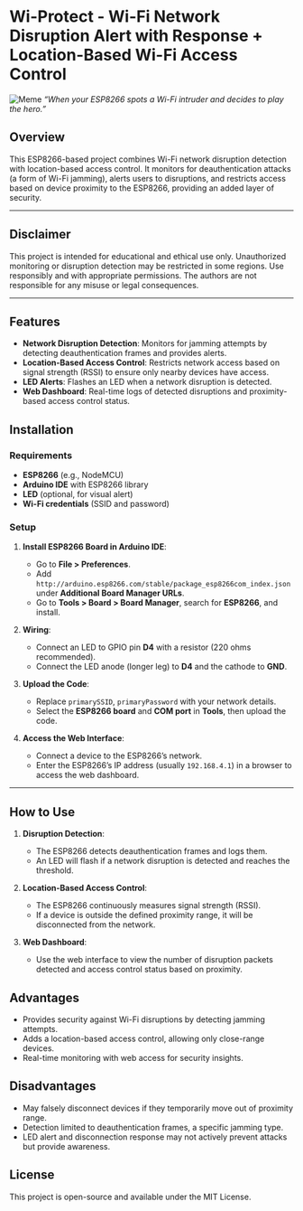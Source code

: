 # Wi-Protect - Wi-Fi Network Disruption Alert with Response + Location-Based Wi-Fi Access Control

![Meme](https://i.imgflip.com/7i2uv8.jpg)
*“When your ESP8266 spots a Wi-Fi intruder and decides to play the hero.”*

## Overview
This ESP8266-based project combines Wi-Fi network disruption detection with location-based access control. It monitors for deauthentication attacks (a form of Wi-Fi jamming), alerts users to disruptions, and restricts access based on device proximity to the ESP8266, providing an added layer of security.

---

## Disclaimer
This project is intended for educational and ethical use only. Unauthorized monitoring or disruption detection may be restricted in some regions. Use responsibly and with appropriate permissions. The authors are not responsible for any misuse or legal consequences.

---

## Features
- **Network Disruption Detection**: Monitors for jamming attempts by detecting deauthentication frames and provides alerts.
- **Location-Based Access Control**: Restricts network access based on signal strength (RSSI) to ensure only nearby devices have access.
- **LED Alerts**: Flashes an LED when a network disruption is detected.
- **Web Dashboard**: Real-time logs of detected disruptions and proximity-based access control status.

## Installation

### Requirements
- **ESP8266** (e.g., NodeMCU)
- **Arduino IDE** with ESP8266 library
- **LED** (optional, for visual alert)
- **Wi-Fi credentials** (SSID and password)

### Setup
1. **Install ESP8266 Board in Arduino IDE**:
   - Go to **File > Preferences**.
   - Add `http://arduino.esp8266.com/stable/package_esp8266com_index.json` under **Additional Board Manager URLs**.
   - Go to **Tools > Board > Board Manager**, search for **ESP8266**, and install.

2. **Wiring**:
   - Connect an LED to GPIO pin **D4** with a resistor (220 ohms recommended).
   - Connect the LED anode (longer leg) to **D4** and the cathode to **GND**.

3. **Upload the Code**:
   - Replace `primarySSID`, `primaryPassword` with your network details.
   - Select the **ESP8266 board** and **COM port** in **Tools**, then upload the code.

4. **Access the Web Interface**:
   - Connect a device to the ESP8266’s network.
   - Enter the ESP8266’s IP address (usually `192.168.4.1`) in a browser to access the web dashboard.

---

## How to Use
1. **Disruption Detection**:
   - The ESP8266 detects deauthentication frames and logs them.
   - An LED will flash if a network disruption is detected and reaches the threshold.

2. **Location-Based Access Control**:
   - The ESP8266 continuously measures signal strength (RSSI).
   - If a device is outside the defined proximity range, it will be disconnected from the network.

3. **Web Dashboard**:
   - Use the web interface to view the number of disruption packets detected and access control status based on proximity.

## Advantages
- Provides security against Wi-Fi disruptions by detecting jamming attempts.
- Adds a location-based access control, allowing only close-range devices.
- Real-time monitoring with web access for security insights.

## Disadvantages
- May falsely disconnect devices if they temporarily move out of proximity range.
- Detection limited to deauthentication frames, a specific jamming type.
- LED alert and disconnection response may not actively prevent attacks but provide awareness.

## License
This project is open-source and available under the MIT License.
